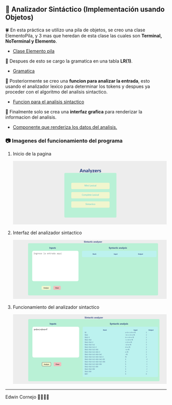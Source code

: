 ## 🌿 Analizador Sintáctico (Implementación usando Objetos)

🍀 En esta práctica se utilizo una pila de objetos, se creo una clase ElementoPila, y 3 mas que heredan de esta clase las cuales son **Terminal, NoTerminal y Elemento**.

- [Clase Elemento pila](src/components/AnalizadorSintactico/Mini/ElementoPila.js)

🍃 Despues de esto se cargo la gramatica en una tabla **LR(1)**.

- [Gramatica](src/components/AnalizadorSintactico/Mini/Gramatica.js)

🌱 Posteriormente se creo una **funcion para analizar la entrada**, esto usando el analizador lexico para determinar los tokens y despues ya proceder con el algoritmo del analisis sintactico.

- [Funcion para el analisis sintactico](src/components/AnalizadorSintactico/Mini/Analyze.js)

🌳 Finalmente solo se crea una **interfaz grafica** para renderizar la informacion del analisis.

- [Componente que renderiza los datos del analisis.](src/components/AnalizadorSintactico/Mini/sintactic.jsx)

### 📷 Imagenes del funcionamiento del programa

1. Inicio de la pagina

    ![Menu](https://github.com/ed-corne/ProyectoSemTraductores2/blob/main/src/assets/newMenu.png)

2. Interfaz del analizador sintactico

    ![Mini sintactico](https://github.com/ed-corne/ProyectoSemTraductores2/blob/main/src/assets/miniSintac1.png)

3. Funcionamiento del analizador sintactico

    ![Funcionamiento del sintactico](https://github.com/ed-corne/ProyectoSemTraductores2/blob/main/src/assets/miniSintac2.png)

-----
Edwin Cornejo 💚👨🏻‍💻
